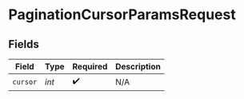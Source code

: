 # PaginationCursorParamsRequest


## Fields

| Field              | Type               | Required           | Description        |
| ------------------ | ------------------ | ------------------ | ------------------ |
| `cursor`           | *int*              | :heavy_check_mark: | N/A                |